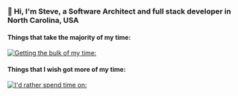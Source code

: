 ### 👋 Hi, I'm Steve, a Software Architect and full stack developer in North Carolina, USA

#### Things that take the majority of my time:
[![Getting the bulk of my time:](https://skillicons.dev/icons?i=dotnet,cs,azure,elasticsearch,ts,js,nodejs,powershell,visualstudio,vscode&theme=light)](https://skillicons.dev)

#### Things that I wish got more of my time:
[![I'd rather spend time on:](https://skillicons.dev/icons?i=angular,react,electron,go,docker,kubernetes,kafka,redis,mongodb,&theme=light)](https://skillicons.dev)
<!--
**steven-bailey/steven-bailey** is a ✨ _special_ ✨ repository because its `README.md` (this file) appears on your GitHub profile.

Here are some ideas to get you started:

- 🔭 I’m currently working on ...
- 🌱 I’m currently learning ...
- 👯 I’m looking to collaborate on ...
- 🤔 I’m looking for help with ...
- 💬 Ask me about ...
- 📫 How to reach me: ...
- 😄 Pronouns: ...
- ⚡ Fun fact: ...
-->
